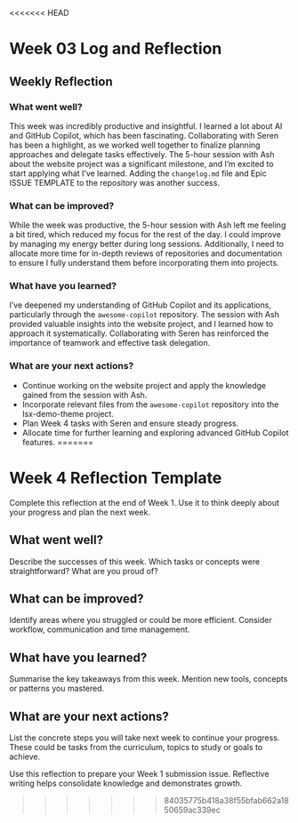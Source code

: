 <<<<<<< HEAD
# Week 03 Log and Reflection

## Weekly Reflection

### What went well?
This week was incredibly productive and insightful. I learned a lot about AI and GitHub Copilot, which has been fascinating. Collaborating with Seren has been a highlight, as we worked well together to finalize planning approaches and delegate tasks effectively. The 5-hour session with Ash about the website project was a significant milestone, and I’m excited to start applying what I’ve learned. Adding the `changelog.md` file and Epic ISSUE TEMPLATE to the repository was another success.

### What can be improved?
While the week was productive, the 5-hour session with Ash left me feeling a bit tired, which reduced my focus for the rest of the day. I could improve by managing my energy better during long sessions. Additionally, I need to allocate more time for in-depth reviews of repositories and documentation to ensure I fully understand them before incorporating them into projects.

### What have you learned?
I’ve deepened my understanding of GitHub Copilot and its applications, particularly through the `awesome-copilot` repository. The session with Ash provided valuable insights into the website project, and I learned how to approach it systematically. Collaborating with Seren has reinforced the importance of teamwork and effective task delegation.

### What are your next actions?
- Continue working on the website project and apply the knowledge gained from the session with Ash.
- Incorporate relevant files from the `awesome-copilot` repository into the lsx-demo-theme project.
- Plan Week 4 tasks with Seren and ensure steady progress.
- Allocate time for further learning and exploring advanced GitHub Copilot features.
=======
# Week 4 Reflection Template

Complete this reflection at the end of Week 1.  Use it to think deeply about your progress and plan the next week.

## What went well?

Describe the successes of this week.  Which tasks or concepts were straightforward?  What are you proud of?

## What can be improved?

Identify areas where you struggled or could be more efficient.  Consider workflow, communication and time management.

## What have you learned?

Summarise the key takeaways from this week.  Mention new tools, concepts or patterns you mastered.

## What are your next actions?

List the concrete steps you will take next week to continue your progress.  These could be tasks from the curriculum, topics to study or goals to achieve.

Use this reflection to prepare your Week 1 submission issue.  Reflective writing helps consolidate knowledge and demonstrates growth.
>>>>>>> 84035775b418a38f55bfab662a1850659ac339ec
